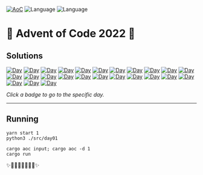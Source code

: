<!-- Entries between SOLUTIONS and RESULTS tags are auto-generated -->

[![AoC](https://badgen.net/badge/AoC/2022/green)](https://adventofcode.com/2022)
![Language](https://badgen.net/badge/Language/TypeScript/blue)
![Language](https://badgen.net/badge/Language/Python/yellow)


# 🎄 Advent of Code 2022 🎄

## Solutions

<!--SOLUTIONS-->

[![Day](https://badgen.net/badge/01/%E2%98%85%E2%98%85/yellow)](src/day01)
[![Day](https://badgen.net/badge/02/%E2%98%85%E2%98%85/yellow)](src/day02)
[![Day](https://badgen.net/badge/03/%E2%98%85%E2%98%85/yellow)](src/day03)
[![Day](https://badgen.net/badge/04/%E2%98%85%E2%98%85/yellow)](src/day04)
[![Day](https://badgen.net/badge/05/%E2%98%85%E2%98%85/yellow)](src/day05)
[![Day](https://badgen.net/badge/06/%E2%98%85%E2%98%85/yellow)](src/day06)
[![Day](https://badgen.net/badge/07/%E2%98%85%E2%98%85/yellow)](src/day07)
[![Day](https://badgen.net/badge/08/%E2%98%85%E2%98%85/yellow)](src/day08)
[![Day](https://badgen.net/badge/09/%E2%98%85%E2%98%85/yellow)](src/day09)
[![Day](https://badgen.net/badge/10/%E2%98%85%E2%98%85/yellow)](src/day10)
[![Day](https://badgen.net/badge/11/%E2%98%85%E2%98%85/yellow)](src/day11)
[![Day](https://badgen.net/badge/12/%E2%98%85%E2%98%85/yellow)](src/day12)
[![Day](https://badgen.net/badge/13/%E2%98%85%E2%98%85/yellow)](src/day13)
[![Day](https://badgen.net/badge/14/%E2%98%85%E2%98%85/yellow)](src/day14)
[![Day](https://badgen.net/badge/15/%E2%98%85%E2%98%85/yellow)](src/day15)
[![Day](https://badgen.net/badge/16/%E2%98%85%E2%98%85/yellow)](src/day16)
[![Day](https://badgen.net/badge/17/%E2%98%85%E2%98%85/yellow)](src/day17)
[![Day](https://badgen.net/badge/18/%E2%98%85%E2%98%85/yellow)](src/day18)
[![Day](https://badgen.net/badge/19/%E2%98%85%E2%98%85/yellow)](src/day19)
[![Day](https://badgen.net/badge/20/%E2%98%86%E2%98%86/gray)](src/day20)
[![Day](https://badgen.net/badge/21/%E2%98%86%E2%98%86/gray)](src/day21)
[![Day](https://badgen.net/badge/22/%E2%98%86%E2%98%86/gray)](src/day22)
[![Day](https://badgen.net/badge/23/%E2%98%86%E2%98%86/gray)](src/day23)
[![Day](https://badgen.net/badge/24/%E2%98%86%E2%98%86/gray)](src/day24)
[![Day](https://badgen.net/badge/25/%E2%98%86%E2%98%86/gray)](src/day25)

<!--/SOLUTIONS-->

_Click a badge to go to the specific day._

---

## Running

```
yarn start 1
python3 ./src/day01

cargo aoc input; cargo aoc -d 1
cargo run
```


✨🎄🎁🎄🎅🎄🎁🎄✨